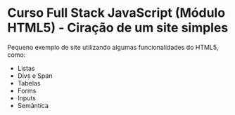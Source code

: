 # Curso Full Stack JavaScript (Módulo HTML5) - Ciração de um site simples

Pequeno exemplo de site utilizando algumas funcionalidades do HTML5, como:

- Listas
- Divs e Span
- Tabelas
- Forms
- Inputs
- Semântica
